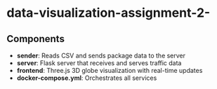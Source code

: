 # data-visualization-assignment-2-

## Components

- **sender**: Reads CSV and sends package data to the server
- **server**: Flask server that receives and serves traffic data
- **frontend**: Three.js 3D globe visualization with real-time updates
- **docker-compose.yml**: Orchestrates all services
